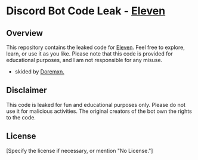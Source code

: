 # Discord Bot Code Leak - [Eleven](https://dsc.gg/discronix)

## Overview
This repository contains the leaked code for [Eleven](https://dsc.gg/discronix). Feel free to explore, learn, or use it as you like. Please note that this code is provided for educational purposes, and I am not responsible for any misuse.


- skided by [Doremxn.](https://discord.com/users/948937171031695411)

## Disclaimer
This code is leaked for fun and educational purposes only. Please do not use it for malicious activities. The original creators of the bot own the rights to the code.

## License
[Specify the license if necessary, or mention "No License."]

